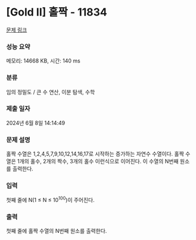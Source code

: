 # [Gold II] 홀짝 - 11834 

[문제 링크](https://www.acmicpc.net/problem/11834) 

### 성능 요약

메모리: 14668 KB, 시간: 140 ms

### 분류

임의 정밀도 / 큰 수 연산, 이분 탐색, 수학

### 제출 일자

2024년 6월 8일 14:14:49

### 문제 설명

<p>홀짝 수열은 1,2,4,5,7,9,10,12,14,16,17로 시작하는 증가하는 자연수 수열이다. 홀짝 수열은 1개의 홀수, 2개의 짝수, 3개의 홀수 이런식으로 이어진다. 이 수열의 N번째 원소를 출력한다.</p>

### 입력 

 <p>첫째 줄에 N(1 ≤ N ≤ 10<sup>100</sup>)이 주어진다.</p>

### 출력 

 <p>첫째 줄에 홀짝 수열의 N번째 원소를 출력한다.</p>


